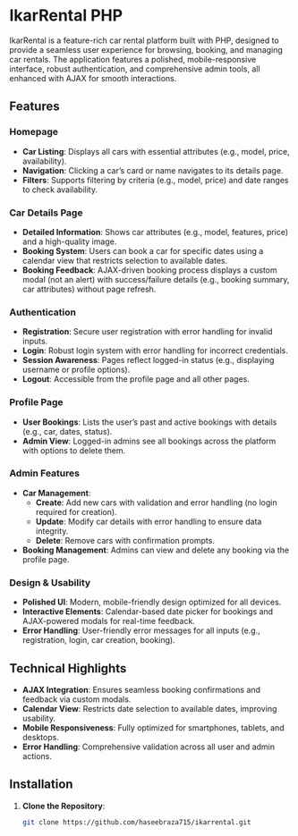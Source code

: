 # IkarRental PHP

IkarRental is a feature-rich car rental platform built with PHP, designed to provide a seamless user experience for browsing, booking, and managing car rentals. The application features a polished, mobile-responsive interface, robust authentication, and comprehensive admin tools, all enhanced with AJAX for smooth interactions.

## Features

### Homepage
- **Car Listing**: Displays all cars with essential attributes (e.g., model, price, availability).
- **Navigation**: Clicking a car’s card or name navigates to its details page.
- **Filters**: Supports filtering by criteria (e.g., model, price) and date ranges to check availability.

### Car Details Page
- **Detailed Information**: Shows car attributes (e.g., model, features, price) and a high-quality image.
- **Booking System**: Users can book a car for specific dates using a calendar view that restricts selection to available dates.
- **Booking Feedback**: AJAX-driven booking process displays a custom modal (not an alert) with success/failure details (e.g., booking summary, car attributes) without page refresh.

### Authentication
- **Registration**: Secure user registration with error handling for invalid inputs.
- **Login**: Robust login system with error handling for incorrect credentials.
- **Session Awareness**: Pages reflect logged-in status (e.g., displaying username or profile options).
- **Logout**: Accessible from the profile page and all other pages.

### Profile Page
- **User Bookings**: Lists the user’s past and active bookings with details (e.g., car, dates, status).
- **Admin View**: Logged-in admins see all bookings across the platform with options to delete them.

### Admin Features
- **Car Management**:
  - **Create**: Add new cars with validation and error handling (no login required for creation).
  - **Update**: Modify car details with error handling to ensure data integrity.
  - **Delete**: Remove cars with confirmation prompts.
- **Booking Management**: Admins can view and delete any booking via the profile page.

### Design & Usability
- **Polished UI**: Modern, mobile-friendly design optimized for all devices.
- **Interactive Elements**: Calendar-based date picker for bookings and AJAX-powered modals for real-time feedback.
- **Error Handling**: User-friendly error messages for all inputs (e.g., registration, login, car creation, booking).

## Technical Highlights
- **AJAX Integration**: Ensures seamless booking confirmations and feedback via custom modals.
- **Calendar View**: Restricts date selection to available dates, improving usability.
- **Mobile Responsiveness**: Fully optimized for smartphones, tablets, and desktops.
- **Error Handling**: Comprehensive validation across all user and admin actions.

## Installation

1. **Clone the Repository**:
   ```bash
   git clone https://github.com/haseebraza715/ikarrental.git
